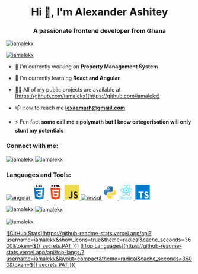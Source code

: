 <h1 align="center">Hi 👋, I'm Alexander Ashitey</h1>
<h3 align="center">A passionate frontend developer from Ghana</h3>

<p align="left"> <img src="https://komarev.com/ghpvc/?username=iamalekx&label=Profile%20views&color=0e75b6&style=flat" alt="iamalekx" /> </p>

<p align="left"> <a href="https://github.com/ryo-ma/github-profile-trophy"><img src="https://github-profile-trophy.vercel.app/?username=iamalekx" alt="iamalekx" /></a> </p>

- 🔭 I’m currently working on **Property Management System**

- 🌱 I’m currently learning **React and Angular**

- 👨‍💻 All of my public projects are available at [https://github.com/iamalekx](https://github.com/iamalekx)

- 📫 How to reach me **lexaamarh@gmaiil.com**

- ⚡ Fun fact **some call me a polymath but I know categorisation will only stunt my potentials**

<h3 align="left">Connect with me:</h3>
<p align="left">
<a href="https://dev.to/iamalekx" target="blank"><img align="center" src="https://raw.githubusercontent.com/rahuldkjain/github-profile-readme-generator/master/src/images/icons/Social/devto.svg" alt="iamalekx" height="30" width="40" /></a>
<a href="https://instagram.com/iamalekx" target="blank"><img align="center" src="https://raw.githubusercontent.com/rahuldkjain/github-profile-readme-generator/master/src/images/icons/Social/instagram.svg" alt="iamalekx" height="30" width="40" /></a>
</p>

<h3 align="left">Languages and Tools:</h3>
<p align="left"> <a href="https://angular.io" target="_blank" rel="noreferrer"> <img src="https://angular.io/assets/images/logos/angular/angular.svg" alt="angular" width="40" height="40"/> </a> <a href="https://www.w3schools.com/css/" target="_blank" rel="noreferrer"> <img src="https://raw.githubusercontent.com/devicons/devicon/master/icons/css3/css3-original-wordmark.svg" alt="css3" width="40" height="40"/> </a> <a href="https://www.w3.org/html/" target="_blank" rel="noreferrer"> <img src="https://raw.githubusercontent.com/devicons/devicon/master/icons/html5/html5-original-wordmark.svg" alt="html5" width="40" height="40"/> </a> <a href="https://developer.mozilla.org/en-US/docs/Web/JavaScript" target="_blank" rel="noreferrer"> <img src="https://raw.githubusercontent.com/devicons/devicon/master/icons/javascript/javascript-original.svg" alt="javascript" width="40" height="40"/> </a> <a href="https://www.microsoft.com/en-us/sql-server" target="_blank" rel="noreferrer"> <img src="https://www.svgrepo.com/show/303229/microsoft-sql-server-logo.svg" alt="mssql" width="40" height="40"/> </a> <a href="https://www.python.org" target="_blank" rel="noreferrer"> <img src="https://raw.githubusercontent.com/devicons/devicon/master/icons/python/python-original.svg" alt="python" width="40" height="40"/> </a> <a href="https://reactjs.org/" target="_blank" rel="noreferrer"> <img src="https://raw.githubusercontent.com/devicons/devicon/master/icons/react/react-original-wordmark.svg" alt="react" width="40" height="40"/> </a> <a href="https://www.typescriptlang.org/" target="_blank" rel="noreferrer"> <img src="https://raw.githubusercontent.com/devicons/devicon/master/icons/typescript/typescript-original.svg" alt="typescript" width="40" height="40"/> </a> </p>

<p><img align="left" src="https://github-readme-stats.vercel.app/api/top-langs?<p><img align="left" src="https://github-readme-stats.vercel.app/api/top-langs?username=iamalekx&show_icons=true&locale=en&layout=compact&cache_seconds=3600&token=${{ secrets.PAT }}" alt="iamalekx" /></p>

<p>&nbsp;<img align="center" src="https://github-readme-stats.vercel.app/api?username=iamalekx&show_icons=true&locale=en&cache_seconds=3600&token=${{ secrets.PAT }}" alt="iamalekx" /></p>

<p><img align="center" src="https://github-readme-streak-stats.herokuapp.com/?user=iamalekx&" alt="iamalekx" /></p>

[![GitHub Stats](https://github-readme-stats.vercel.app/api?username=iamalekx&show_icons=true&theme=radical&cache_seconds=3600&token=${{ secrets.PAT }})](https://github.com/iamalekx)
[![Top Languages](https://github-readme-stats.vercel.app/api/top-langs/?username=iamalekx&layout=compact&theme=radical&cache_seconds=3600&token=${{ secrets.PAT }})](https://github.com/iamalekx)
